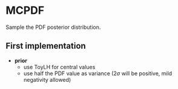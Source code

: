 # MCPDF

Sample the PDF posterior distribution.

## First implementation

- **prior**
  - use ToyLH for central values
  - use half the PDF value as variance ($2\sigma$ will be positive, mild
    negativity allowed)
